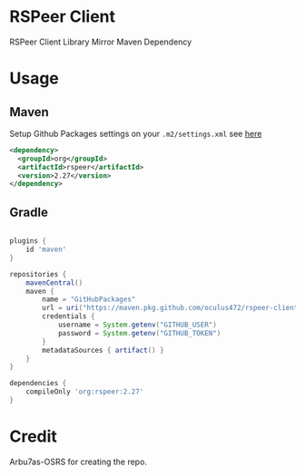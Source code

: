 # RSPeer Client

RSPeer Client Library Mirror Maven Dependency

# Usage

## Maven

Setup Github Packages settings on your `.m2/settings.xml` see [here](https://help.github.com/en/github/managing-packages-with-github-packages/configuring-apache-maven-for-use-with-github-packages#authenticating-to-github-packages)

```xml
<dependency>
  <groupId>org</groupId>
  <artifactId>rspeer</artifactId>
  <version>2.27</version>
</dependency>
```

## Gradle

```groovy

plugins {
    id 'maven'
}

repositories {
    mavenCentral()
    maven {
        name = "GitHubPackages"
        url = uri("https://maven.pkg.github.com/oculus472/rspeer-client")
        credentials {
            username = System.getenv("GITHUB_USER")
            password = System.getenv("GITHUB_TOKEN")
        }
        metadataSources { artifact() }
    }
}

dependencies {
    compileOnly 'org:rspeer:2.27'
}

```

# Credit

Arbu7as-OSRS for creating the repo.

